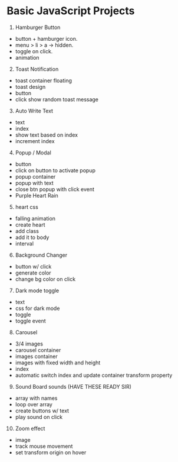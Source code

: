 # Basic JavaScript Projects

1. Hamburger Button
- button + hamburger icon.
- menu > li > a -> hidden.
- toggle on click.
- animation

2. Toast Notification
- toast container floating
- toast design
- button
- click show random toast message

3. Auto Write Text
- text
- index
- show text based on index
- increment index

4. Popup / Modal
- button
- click on button to activate popup
- popup container
- popup with text
- close btn popup with click event
- Purple Heart Rain

5. heart css
- falling animation
- create heart
- add class
- add it to body
- interval

6. Background Changer
- button w/ click
- generate color
- change bg color on click

7. Dark mode toggle
- text
- css for dark mode
- toggle
- toggle event

8. Carousel
- 3/4 images
- carousel container
- images container
- images with fixed width and height
- index
- automatic switch index and update container transform property

9. Sound Board sounds (HAVE THESE READY SIR)
- array with names
- loop over array
- create buttons w/ text
- play sound on click

10. Zoom effect
- image
- track mouse movement
- set transform origin on hover